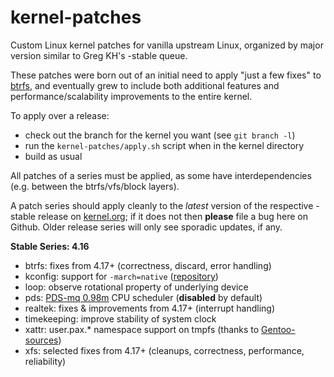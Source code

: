 kernel-patches
==============

Custom Linux kernel patches for vanilla upstream Linux, organized by major
version similar to Greg KH's -stable queue.

These patches were born out of an initial need to apply "just a few fixes"
to [btrfs](https://btrfs.wiki.kernel.org/), and eventually grew to include both
additional features and performance/scalability improvements to the entire kernel.

To apply over a release:

- check out the branch for the kernel you want (see `git branch -l`)
- run the `kernel-patches/apply.sh` script when in the kernel directory
- build as usual

All patches of a series must be applied, as some have interdependencies
(e.g. between the btrfs/vfs/block layers).

A patch series should apply cleanly to the *latest* version of the respective -stable
release on [kernel.org](https://www.kernel.org/); if it does not then **please** file
a bug here on Github. Older release series will only see sporadic updates, if any.

**Stable Series: 4.16**

- btrfs: fixes from 4.17+ (correctness, discard, error handling)
- kconfig: support for `-march=native` ([repository](https://github.com/graysky2/kernel_gcc_patch))
- loop: observe rotational property of underlying device
- pds: [PDS-mq 0.98m](https://cchalpha.blogspot.de/2018/04/pds-098m-release.html) CPU scheduler (**disabled** by default)
- realtek: fixes & improvements from 4.17+ (interrupt handling)
- timekeeping: improve stability of system clock
- xattr: user.pax.* namespace support on tmpfs (thanks to [Gentoo-sources](https://gitweb.gentoo.org/proj/linux-patches.git/))
- xfs: selected fixes from 4.17+ (cleanups, correctness, performance, reliability)

